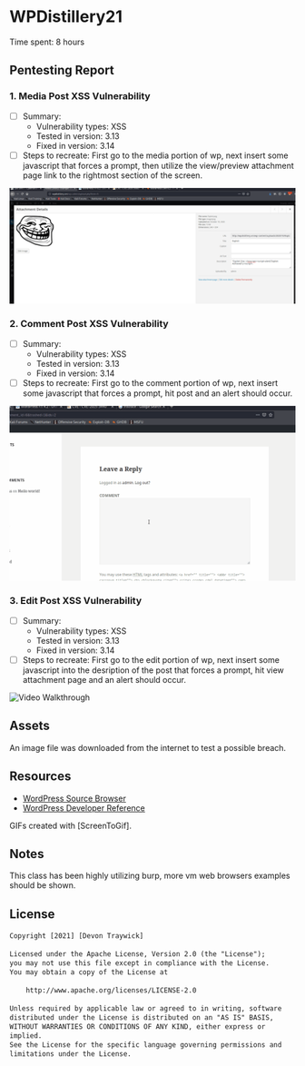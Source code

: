 # WPDistillery21

Time spent: 8 hours

## Pentesting Report

### 1. Media Post XSS Vulnerability
  - [ ] Summary: 
    - Vulnerability types: XSS
    - Tested in version: 3.13
    - Fixed in version: 3.14
  - [ ] Steps to recreate: First go to the media portion of wp, next insert some javascript that forces a prompt, then utilize the view/preview attachment page link to the rightmost section of the screen.
  <img src='https://github.com/Devon-T29/WPDistillery21/blob/main/Gif%20%233.gif' width='' alt='Video Walkthrough' />

  
### 2. Comment Post XSS Vulnerability 
  - [ ] Summary: 
    - Vulnerability types: XSS
    - Tested in version: 3.13
    - Fixed in version: 3.14
  - [ ] Steps to recreate: First go to the comment portion of wp, next insert some javascript that forces a prompt, hit post and an alert should occur.
  <img src='https://github.com/Devon-T29/WPDistillery21/blob/main/GIF2.gif' width='' alt='Video Walkthrough' />

  
  ### 3. Edit Post XSS Vulnerability 
  - [ ] Summary: 
    - Vulnerability types: XSS
    - Tested in version: 3.13
    - Fixed in version: 3.14
  - [ ] Steps to recreate: First go to the edit portion of wp, next insert some javascript into the desription of the post that forces a prompt, hit view attachment page and an alert should occur.
<img src='https://github.com/Devon-T29/Instagram-Clone/blob/main/InstagramClone.gif' width='' alt='Video Walkthrough' />

    

## Assets

An image file was downloaded from the internet to test a possible breach.

## Resources

- [WordPress Source Browser](https://core.trac.wordpress.org/browser/)
- [WordPress Developer Reference](https://developer.wordpress.org/reference/)

GIFs created with [ScreenToGif].

## Notes

This class has been highly utilizing burp, more vm web browsers examples should be shown.

## License

    Copyright [2021] [Devon Traywick]

    Licensed under the Apache License, Version 2.0 (the "License");
    you may not use this file except in compliance with the License.
    You may obtain a copy of the License at

        http://www.apache.org/licenses/LICENSE-2.0

    Unless required by applicable law or agreed to in writing, software
    distributed under the License is distributed on an "AS IS" BASIS,
    WITHOUT WARRANTIES OR CONDITIONS OF ANY KIND, either express or implied.
    See the License for the specific language governing permissions and
    limitations under the License.
